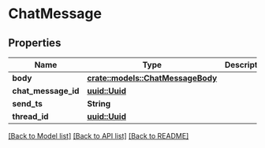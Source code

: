 # ChatMessage

## Properties

Name | Type | Description | Notes
------------ | ------------- | ------------- | -------------
**body** | [**crate::models::ChatMessageBody**](ChatMessageBody.md) |  | 
**chat_message_id** | [**uuid::Uuid**](uuid::Uuid.md) |  | 
**send_ts** | **String** |  | 
**thread_id** | [**uuid::Uuid**](uuid::Uuid.md) |  | 

[[Back to Model list]](../README.md#documentation-for-models) [[Back to API list]](../README.md#documentation-for-api-endpoints) [[Back to README]](../README.md)


